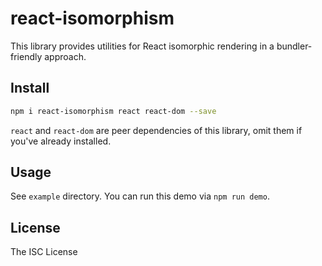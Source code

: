 # react-isomorphism

This library provides utilities for React isomorphic rendering in
a bundler-friendly approach.

## Install

```bash
npm i react-isomorphism react react-dom --save
```

`react` and `react-dom` are peer dependencies of this library,
omit them if you've already installed.

## Usage

See `example` directory. You can run this demo via `npm run demo`.
    
## License
The ISC License